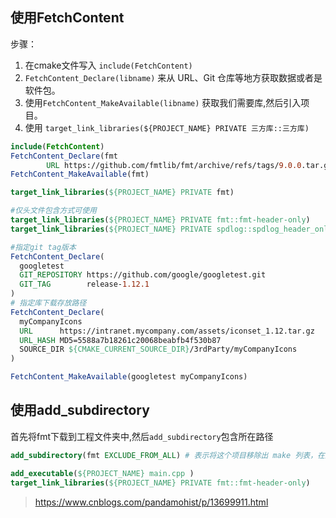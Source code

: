 ## 使用FetchContent

步骤：
  1. 在cmake文件写入  `include(FetchContent) `
  2.  `FetchContent_Declare(libname)` 来从 URL、Git 仓库等地方获取数据或者是软件包。
 3. 使用`FetchContent_MakeAvailable(libname)` 获取我们需要库,然后引入项目。
 4. 使用 `target_link_libraries(${PROJECT_NAME} PRIVATE 三方库::三方库)`

```cmake
include(FetchContent)  
FetchContent_Declare(fmt  
        URL https://github.com/fmtlib/fmt/archive/refs/tags/9.0.0.tar.gz)  
FetchContent_MakeAvailable(fmt)

target_link_libraries(${PROJECT_NAME} PRIVATE fmt)

#仅头文件包含方式可使用
target_link_libraries(${PROJECT_NAME} PRIVATE fmt::fmt-header-only)
target_link_libraries(${PROJECT_NAME} PRIVATE spdlog::spdlog_header_only)
```
```cmake
#指定git tag版本
FetchContent_Declare(
  googletest
  GIT_REPOSITORY https://github.com/google/googletest.git
  GIT_TAG        release-1.12.1
)
# 指定库下载存放路径
FetchContent_Declare(
  myCompanyIcons
  URL      https://intranet.mycompany.com/assets/iconset_1.12.tar.gz
  URL_HASH MD5=5588a7b18261c20068beabfb4f530b87
  SOURCE_DIR ${CMAKE_CURRENT_SOURCE_DIR}/3rdParty/myCompanyIcons 
)

FetchContent_MakeAvailable(googletest myCompanyIcons)
```

## 使用add_subdirectory
首先将fmt下载到工程文件夹中,然后`add_subdirectory`包含所在路径
```cmake
add_subdirectory(fmt EXCLUDE_FROM_ALL) # 表示将这个项目移除出 make 列表，在默认编译的时候，不会被编译

add_executable(${PROJECT_NAME} main.cpp )
target_link_libraries(${PROJECT_NAME} PRIVATE fmt::fmt-header-only)
```

> https://www.cnblogs.com/pandamohist/p/13699911.html